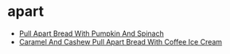 # apart

 * [Pull Apart Bread With Pumpkin And Spinach](index/p/pull-apart-bread-with-pumpkin-and-spinach.json)
 * [Caramel And Cashew Pull Apart Bread With Coffee Ice Cream](index/c/caramel-and-cashew-pull-apart-bread-with-coffee-ice-cream.json)
